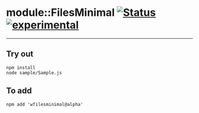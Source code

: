 
# module::FilesMinimal  [![Status](https://github.com/Wandalen/wFilesMinimal/workflows/Test/badge.svg)](https://github.com/Wandalen/wFilesMinimal/actions?query=workflow%3ATest) [![experimental](https://img.shields.io/badge/stability-experimental-orange.svg)](https://github.com/emersion/stability-badges#experimental)

___

## Try out
```
npm install
node sample/Sample.js
```

## To add
```
npm add 'wfilesminimal@alpha'
```

